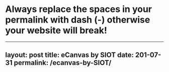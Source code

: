 # Always replace the spaces in your permalink with dash (-) otherwise your website will break!
---
layout: post
title:  eCanvas by SIOT
date:   201-07-31
permalink: /ecanvas-by-SIOT/
---
